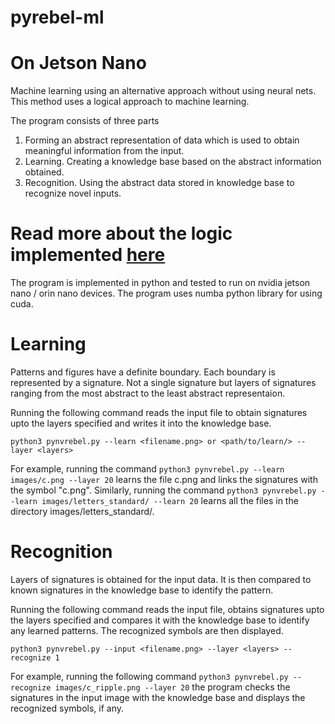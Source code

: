# pyrebel-ml
# On Jetson Nano

Machine learning using an alternative approach without using neural nets. This method uses a logical approach to machine learning.

The program consists of three parts
1. Forming an abstract representation of data which is used to obtain meaningful information from the input.
2. Learning. Creating a knowledge base based on the abstract information obtained.
3. Recognition. Using the abstract data stored in knowledge base to recognize novel inputs.
# Read more about the logic implemented <a href="https://github.com/ps-nithin/pyrebel/blob/main/abstract.pdf">here</a>
The program is implemented in python and tested to run on nvidia jetson nano / orin nano devices. The program uses numba python library for using cuda.

# Learning 
Patterns and figures have a definite boundary. Each boundary is represented by a signature. Not a single signature but layers of signatures ranging from the most abstract to the least abstract representaion. 

Running the following command reads the input file to obtain signatures upto the layers specified and writes it into the knowledge base.

```python3 pynvrebel.py --learn <filename.png> or <path/to/learn/> --layer <layers>```

For example, running the command ```python3 pynvrebel.py --learn images/c.png --layer 20``` learns the file c.png and links the signatures with the symbol "c.png".
Similarly, running the command ```python3 pynvrebel.py --learn images/letters_standard/ --learn 20``` learns all the files in the directory images/letters_standard/.

# Recognition
Layers of signatures is obtained for the input data. It is then compared to known signatures in the knowledge base to identify the pattern.

Running the following command reads the input file, obtains signatures upto the layers specified and compares it with the knowledge base to identify any learned patterns. The recognized symbols are then displayed.

```python3 pynvrebel.py --input <filename.png> --layer <layers> --recognize 1```

For example, running the following command
```python3 pynvrebel.py --recognize images/c_ripple.png --layer 20```
the program checks the signatures in the input image with the knowledge base and displays the recognized symbols, if any.
